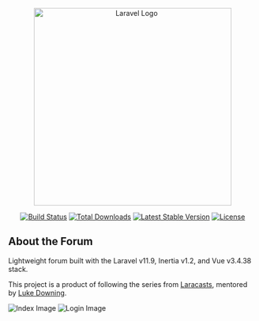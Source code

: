 <p align="center"><a href="https://laravel.com" target="_blank"><img src="https://raw.githubusercontent.com/laravel/art/master/logo-lockup/5%20SVG/2%20CMYK/1%20Full%20Color/laravel-logolockup-cmyk-red.svg" width="400" alt="Laravel Logo"></a></p>

<p align="center">
<a href="https://github.com/laravel/framework/actions"><img src="https://github.com/laravel/framework/workflows/tests/badge.svg" alt="Build Status"></a>
<a href="https://packagist.org/packages/laravel/framework"><img src="https://img.shields.io/packagist/dt/laravel/framework" alt="Total Downloads"></a>
<a href="https://packagist.org/packages/laravel/framework"><img src="https://img.shields.io/packagist/v/laravel/framework" alt="Latest Stable Version"></a>
<a href="https://packagist.org/packages/laravel/framework"><img src="https://img.shields.io/packagist/l/laravel/framework" alt="License"></a>
</p>

## About the Forum
Lightweight forum built with the Laravel v11.9, Inertia v1.2, and Vue v3.4.38 stack.

This project is a product of following the series from <a href="https://laracasts.com/series/build-a-forum-with-laravel">Laracasts</a>, mentored by <a href="https://github.com/lukeraymonddowning">Luke Downing</a>.

![Index Image](./public/build/assets/index.png)
![Login Image](./public/build/assets/login.png)
